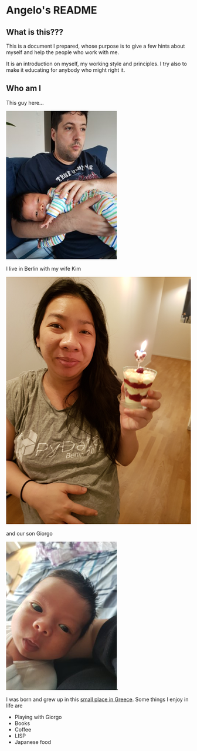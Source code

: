 # Angelo's README

## What is this???

This is a document I prepared, whose purpose is to give a few hints about myself and help the people who work with me.

It is an introduction on myself, my working style and principles. I try also to make it educating for anybody who might right it.

## Who am I

This guy here...

![angelos photo](angelos.jpg)

I live in Berlin with my wife Kim

![kim photo](kim.jpg)

and our son Giorgo

![giorgos photo](giorgos.jpg).

I was born and grew up in this [small place in Greece](https://goo.gl/maps/xev7eYvv7T32).
Some things I enjoy in life are
* Playing with Giorgo
* Books
* Coffee
* LISP
* Japanese food

## 
